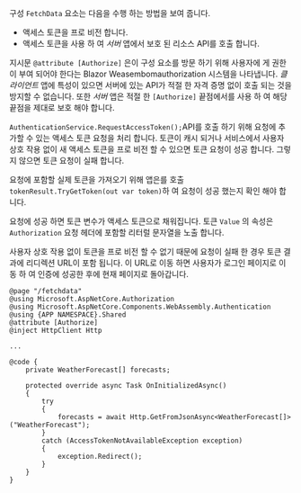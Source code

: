 구성 `FetchData` 요소는 다음을 수행 하는 방법을 보여 줍니다.

* 액세스 토큰을 프로 비전 합니다.
* 액세스 토큰을 사용 하 여 *서버* 앱에서 보호 된 리소스 API를 호출 합니다.

지시문 `@attribute [Authorize]` 은이 구성 요소를 방문 하기 위해 사용자에 게 권한이 부여 되어야 한다는 Blazor Weasembomauthorization 시스템을 나타냅니다. *클라이언트* 앱에 특성이 있으면 서버에 있는 API가 적절 한 자격 증명 없이 호출 되는 것을 방지할 수 없습니다. 또한 *서버* 앱은 적절 한 `[Authorize]` 끝점에서를 사용 하 여 해당 끝점을 제대로 보호 해야 합니다.

`AuthenticationService.RequestAccessToken();`API를 호출 하기 위해 요청에 추가할 수 있는 액세스 토큰 요청을 처리 합니다. 토큰이 캐시 되거나 서비스에서 사용자 상호 작용 없이 새 액세스 토큰을 프로 비전 할 수 있으면 토큰 요청이 성공 합니다. 그렇지 않으면 토큰 요청이 실패 합니다.

요청에 포함할 실제 토큰을 가져오기 위해 앱은를 호출 `tokenResult.TryGetToken(out var token)`하 여 요청이 성공 했는지 확인 해야 합니다. 

요청에 성공 하면 토큰 변수가 액세스 토큰으로 채워집니다. 토큰 `Value` 의 속성은 `Authorization` 요청 헤더에 포함할 리터럴 문자열을 노출 합니다.

사용자 상호 작용 없이 토큰을 프로 비전 할 수 없기 때문에 요청이 실패 한 경우 토큰 결과에 리디렉션 URL이 포함 됩니다. 이 URL로 이동 하면 사용자가 로그인 페이지로 이동 하 여 인증에 성공한 후에 현재 페이지로 돌아갑니다.

```razor
@page "/fetchdata"
@using Microsoft.AspNetCore.Authorization
@using Microsoft.AspNetCore.Components.WebAssembly.Authentication
@using {APP NAMESPACE}.Shared
@attribute [Authorize]
@inject HttpClient Http

...

@code {
    private WeatherForecast[] forecasts;

    protected override async Task OnInitializedAsync()
    {
        try
        {
            forecasts = await Http.GetFromJsonAsync<WeatherForecast[]>("WeatherForecast");
        }
        catch (AccessTokenNotAvailableException exception)
        {
            exception.Redirect();
        }
    }
}
```
